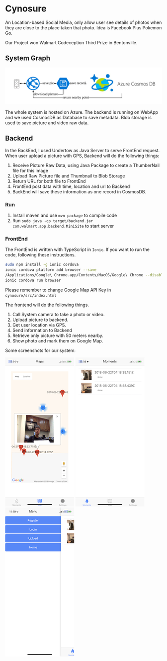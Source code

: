 # Cynosure

An Location-based Social Media, only allow user see details of photos when they are close to the place taken that photo. Idea is Facebook Plus Pokemon Go.

Our Project won Walmart Codeception Third Prize in Bentonville.

## System Graph

![](pic/component.png)

The whole system is hosted on Azure. The backend is running on WebApp and we used CosmosDB as Database to save metadata. Blob storage is used to save picture and video raw data.


## Backend 

In the BackEnd, I used Undertow as Java Server to serve FrontEnd request. When user upload a picture with GPS, Backend will do the following things:

1. Receive Picture Raw Data, using Java Package to create a ThumberNail file for this image
2. Upload Raw Picture file and Thumbnail to Blob Storage
3. Return URL for both file to FrontEnd
4. FrontEnd post data with time, location and url to Backend
5. BackEnd will save these information as one record in CosmosDB.

### Run


1. Install maven and use `mvn package` to compile code 
2. Run `sudo java -cp target/backend.jar com.walmart.app.backend.MiniSite` to start server


### FrontEnd

The FrontEnd is written with TypeScript in `Ionic`. If you want to run the code, following these instructions.

```bash
sudo npm install -g ionic cordova
ionic cordova platform add browser --save
/Applications/Google\ Chrome.app/Contents/MacOS/Google\ Chrome --disable-web-security --user-data-dir="/tmp"
ionic cordova run browser

```

Please remember to change Google Map API Key in `cynosure/src/index.html`

The frontend will do the following things.

1. Call System camera to take a photo or video.
2. Upload picture to backend.
3. Get user location via GPS.
4. Send information to Backend
5. Retrieve only picture with 50 meters nearby.
6. Show photo and mark them on Google Map.

Some screenshots for our system:

![](pic/01.png)
![](pic/02.png)
![](pic/03.png)
